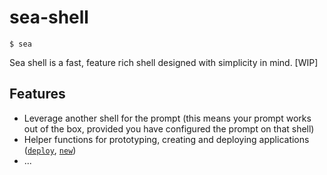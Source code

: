 # sea-shell
`$ sea`

Sea shell is a fast, feature rich shell designed with simplicity in mind. [WIP]

## Features

- Leverage another shell for the prompt (this means your prompt works out of the box, provided you have configured the prompt on that shell)
- Helper functions for prototyping, creating and deploying applications ([`deploy`](/features.md#deploy), [`new`](/features.md#new))
- ...